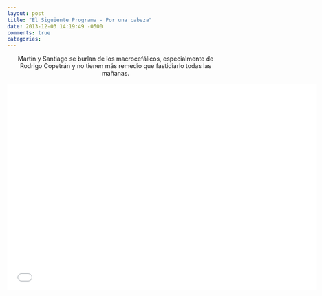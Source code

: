 ```yaml
---
layout: post
title: "El Siguiente Programa - Por una cabeza"
date: 2013-12-03 14:19:49 -0500
comments: true
categories: 
---
```

<div align="center">
Martín y Santiago se burlan de los macrocefálicos, especialmente de Rodrigo Copetrán y no tienen más remedio que fastidiarlo todas las mañanas.
<br></br>
<iframe width="720" height="480" src="//www.youtube.com/embed/TzuW_oMVBeY" frameborder="0" allowfullscreen></iframe>
</div>